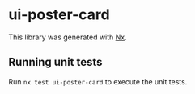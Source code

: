# ui-poster-card

This library was generated with [Nx](https://nx.dev).

## Running unit tests

Run `nx test ui-poster-card` to execute the unit tests.
